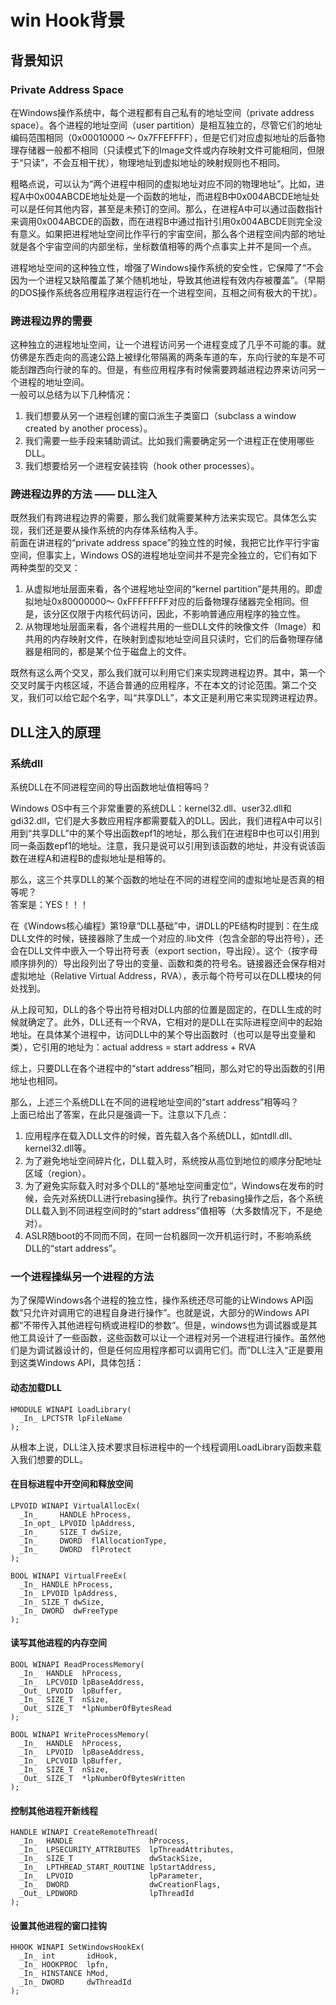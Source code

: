 # win Hook背景
## 背景知识
### Private Address Space
在Windows操作系统中，每个进程都有自己私有的地址空间（private address space）。各个进程的地址空间（user partition）是相互独立的，尽管它们的地址编码范围相同（0x00010000 ～ 0x7FFEFFFF），但是它们对应虚拟地址的后备物理存储器一般都不相同（只读模式下的Image文件或内存映射文件可能相同，但限于“只读”，不会互相干扰），物理地址到虚拟地址的映射规则也不相同。

粗略点说，可以认为“两个进程中相同的虚拟地址对应不同的物理地址”。比如，进程A中0x004ABCDE地址处是一个函数的地址，而进程B中0x004ABCDE地址处可以是任何其他内容，甚至是未预订的空间。那么，在进程A中可以通过函数指针来调用0x004ABCDE的函数，而在进程B中通过指针引用0x004ABCDE则完全没有意义。如果把进程地址空间比作平行的宇宙空间，那么各个进程空间内部的地址就是各个宇宙空间的内部坐标，坐标数值相等的两个点事实上并不是同一个点。

进程地址空间的这种独立性，增强了Windows操作系统的安全性，它保障了“不会因为一个进程又缺陷覆盖了某个随机地址，导致其他进程有效内存被覆盖”。（早期的DOS操作系统各应用程序进程运行在一个进程空间，互相之间有极大的干扰）。

### 跨进程边界的需要
这种独立的进程地址空间，让一个进程访问另一个进程变成了几乎不可能的事。就仿佛是东西走向的高速公路上被绿化带隔离的两条车道的车，东向行驶的车是不可能刮蹭西向行驶的车的。但是，有些应用程序有时候需要跨越进程边界来访问另一个进程的地址空间。  
一般可以总结为以下几种情况：
1. 我们想要从另一个进程创建的窗口派生子类窗口（subclass a window created by another process）。
2. 我们需要一些手段来辅助调试。比如我们需要确定另一个进程正在使用哪些DLL。
3. 我们想要给另一个进程安装挂钩（hook other processes）。

### 跨进程边界的方法 —— DLL注入
既然我们有跨进程边界的需要，那么我们就需要某种方法来实现它。具体怎么实现，我们还是要从操作系统的内存体系结构入手。  
前面在讲进程的“private address space”的独立性的时候，我把它比作平行宇宙空间，但事实上，Windows OS的进程地址空间并不是完全独立的，它们有如下两种类型的交叉：
1. 从虚拟地址层面来看，各个进程地址空间的“kernel partition”是共用的。即虚拟地址0x80000000～ 0xFFFFFFFF对应的后备物理存储器完全相同。但是，该分区仅限于内核代码访问，因此，不影响普通应用程序的独立性。
2. 从物理地址层面来看，各个进程共用的一些DLL文件的映像文件（Image）和共用的内存映射文件，在映射到虚拟地址空间且只读时，它们的后备物理存储器是相同的，都是某个位于磁盘上的文件。

既然有这么两个交叉，那么我们就可以利用它们来实现跨进程边界。其中，第一个交叉时属于内核区域，不适合普通的应用程序，不在本文的讨论范围。第二个交叉，我们可以给它起个名字，叫“共享DLL”，本文正是利用它来实现跨进程边界。

## DLL注入的原理
### 系统dll
系统DLL在不同进程空间的导出函数地址值相等吗？

Windows OS中有三个非常重要的系统DLL：kernel32.dll、user32.dll和gdi32.dll，它们是大多数应用程序都需要载入的DLL。因此，我们进程A中可以引用到“共享DLL”中的某个导出函数epf1的地址，那么我们在进程B中也可以引用到同一条函数epf1的地址。注意，我只是说可以引用到该函数的地址，并没有说该函数在进程A和进程B的虚拟地址是相等的。

那么，这三个共享DLL的某个函数的地址在不同的进程空间的虚拟地址是否真的相等呢？  
答案是：YES！！！

在《Windows核心编程》第19章“DLL基础”中，讲DLL的PE结构时提到：在生成DLL文件的时候，链接器除了生成一个对应的.lib文件（包含全部的导出符号），还会在DLL文件中嵌入一个导出符号表（export section，导出段）。这个（按字母顺序排列的）导出段列出了导出的变量、函数和类的符号名。链接器还会保存相对虚拟地址（Relative Virtual Address，RVA），表示每个符号可以在DLL模块的何处找到。

从上段可知，DLL的各个导出符号相对DLL内部的位置是固定的，在DLL生成的时候就确定了。此外，DLL还有一个RVA，它相对的是DLL在实际进程空间中的起始地址。在具体某个进程中，访问DLL中的某个导出函数时（也可以是导出变量和类），它引用的地址为：actual address = start address + RVA

综上，只要DLL在各个进程中的“start address”相同，那么对它的导出函数的引用地址也相同。

那么，上述三个系统DLL在不同的进程地址空间的“start address”相等吗？  
上面已给出了答案，在此只是强调一下。注意以下几点：
1. 应用程序在载入DLL文件的时候，首先载入各个系统DLL，如ntdll.dll、kernel32.dll等。
2. 为了避免地址空间碎片化，DLL载入时，系统按从高位到地位的顺序分配地址区域（region）。
3. 为了避免实际载入时对多个DLL的“基地址空间重定位”，Windows在发布的时候，会先对系统DLL进行rebasing操作。执行了rebasing操作之后，各个系统DLL载入到不同进程空间时的“start address”值相等（大多数情况下，不是绝对）。
4. ASLR随boot的不同而不同，在同一台机器同一次开机运行时，不影响系统DLL的“start address”。


### 一个进程操纵另一个进程的方法
为了保障Windows各个进程的独立性，操作系统还尽可能的让Windows API函数“只允许对调用它的进程自身进行操作”。也就是说，大部分的Windows API都“不带传入其他进程句柄或进程ID的参数“。但是，windows也为调试器或是其他工具设计了一些函数，这些函数可以让一个进程对另一个进程进行操作。虽然他们是为调试器设计的，但是任何应用程序都可以调用它们。而”DLL注入“正是要用到这类Windows API，具体包括：
#### 动态加载DLL
```
HMODULE WINAPI LoadLibrary(
  _In_ LPCTSTR lpFileName
); 
```
从根本上说，DLL注入技术要求目标进程中的一个线程调用LoadLibrary函数来载入我们想要的DLL。
#### 在目标进程中开空间和释放空间
```
LPVOID WINAPI VirtualAllocEx(
  _In_     HANDLE hProcess,
  _In_opt_ LPVOID lpAddress,
  _In_     SIZE_T dwSize,
  _In_     DWORD  flAllocationType,
  _In_     DWORD  flProtect
); 

BOOL WINAPI VirtualFreeEx(
  _In_ HANDLE hProcess,
  _In_ LPVOID lpAddress,
  _In_ SIZE_T dwSize,
  _In_ DWORD  dwFreeType
); 
```

#### 读写其他进程的内存空间
```
BOOL WINAPI ReadProcessMemory(
  _In_  HANDLE  hProcess,
  _In_  LPCVOID lpBaseAddress,
  _Out_ LPVOID  lpBuffer,
  _In_  SIZE_T  nSize,
  _Out_ SIZE_T  *lpNumberOfBytesRead
); 

BOOL WINAPI WriteProcessMemory(
  _In_  HANDLE  hProcess,
  _In_  LPVOID  lpBaseAddress,
  _In_  LPCVOID lpBuffer,
  _In_  SIZE_T  nSize,
  _Out_ SIZE_T  *lpNumberOfBytesWritten
); 
```

#### 控制其他进程开新线程
```
HANDLE WINAPI CreateRemoteThread(
  _In_  HANDLE                 hProcess,
  _In_  LPSECURITY_ATTRIBUTES  lpThreadAttributes,
  _In_  SIZE_T                 dwStackSize,
  _In_  LPTHREAD_START_ROUTINE lpStartAddress,
  _In_  LPVOID                 lpParameter,
  _In_  DWORD                  dwCreationFlags,
  _Out_ LPDWORD                lpThreadId
); 
```

#### 设置其他进程的窗口挂钩
```
HHOOK WINAPI SetWindowsHookEx(
  _In_ int       idHook,
  _In_ HOOKPROC  lpfn,
  _In_ HINSTANCE hMod,
  _In_ DWORD     dwThreadId
); 
```
